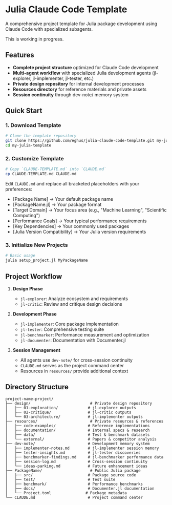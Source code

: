 # Julia Claude Code Template

A comprehensive project template for Julia package development using Claude Code with specialized subagents.

This is working in progress.

## Features

- **Complete project structure** optimized for Claude Code development
- **Multi-agent workflow** with specialized Julia development agents (jl-explorer, jl-implementer, jl-tester, etc.)
- **Private design repository** for internal development processes
- **Resources directory** for reference materials and private assets
- **Session continuity** through dev-note/ memory system

## Quick Start

### 1. Download Template

```bash
# Clone the template repository
git clone https://github.com/eghus/julia-claude-code-template.git my-julia-template
cd my-julia-template
```

### 2. Customize Template

``` bash
# Copy `CLAUDE-TEMPLATE.md` into `CLAUDE.md`
cp CLAUDE-TEMPLATE.md CLAUDE.md
```

Edit `CLAUDE.md` and replace all bracketed placeholders with your preferences:

- [Package Name] → Your default package name
- [PackageName.jl] → Your package format
- [Target Domain] → Your focus area (e.g., "Machine Learning", "Scientific Computing")
- [Performance Goals] → Your typical performance requirements
- [Key Dependencies] → Your commonly used packages
- [Julia Version Compatibility] → Your Julia version requirements

### 3. Initialize New Projects

```bash
# Basic usage
julia setup_project.jl MyPackageName
```

## Project Workflow

1. **Design Phase**
   - `jl-explorer`: Analyze ecosystem and requirements
   - `jl-critic`: Review and critique design decisions

2. **Development Phase**
   - `jl-implementer`: Core package implementation
   - `jl-tester`: Comprehensive testing suite
   - `jl-benchmarker`: Performance measurement and optimization
   - `jl-documenter`: Documentation with Documenter.jl

3. **Session Management**
   - All agents use `dev-note/` for cross-session continuity
   - `CLAUDE.md` serves as the project command center
   - Resources in `resources/` provide additional context

## Directory Structure

```
project-name-project/
├── design/                          # Private design repository
│   ├── 01-exploration/             # jl-explorer outputs
│   ├── 02-critique/                # jl-critic outputs  
│   └── 03-architecture/            # jl-implementer outputs
├── resources/                       # Private resources & references
│   ├── code-examples/              # Reference implementations
│   ├── documentation/              # Internal specs & research
│   ├── data/                       # Test & benchmark datasets
│   └── external/                   # Papers & competitor analysis
├── dev-note/                       # Development memory system
│   ├── implementer-notes.md        # jl-implementer session memory
│   ├── tester-insights.md          # jl-tester discoveries
│   ├── benchmarker-findings.md     # jl-benchmarker performance data
│   ├── session-log.md              # Cross-session continuity
│   └── ideas-parking.md            # Future enhancement ideas
├── PackageName/                     # Public Julia package
│   ├── src/                        # Package source code
│   ├── test/                       # Test suite
│   ├── benchmark/                  # Performance benchmarks
│   ├── docs/                       # Documenter.jl documentation
│   └── Project.toml               # Package metadata
└── CLAUDE.md                       # Project command center
```
